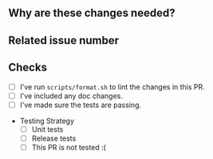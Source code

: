 <!-- Thank you for your contribution! -->

<!-- Please add a reviewer to the assignee section when you create a PR. -->

## Why are these changes needed?

<!-- Please give a short summary of the change and the problem this solves. -->

## Related issue number

<!-- For example: "Closes #1234" -->

## Checks

- [ ] I've run `scripts/format.sh` to lint the changes in this PR.
- [ ] I've included any doc changes.
- [ ] I've made sure the tests are passing.
- Testing Strategy
   - [ ] Unit tests
   - [ ] Release tests
   - [ ] This PR is not tested :(
